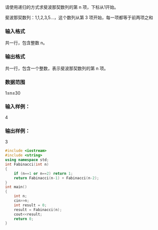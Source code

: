 请使用递归的方式求斐波那契数列的第 n 项，下标从1开始。

斐波那契数列：1,1,2,3,5…，这个数列从第 3 项开始，每一项都等于前两项之和

### 输入格式
共一行，包含整数 n。

### 输出格式
共一行，包含一个整数，表示斐波那契数列的第 n 项。

### 数据范围
1≤n≤30
### 输入样例：
4
### 输出样例：
3

```c++
#include <iostream>
#include <string>
using namespace std;
int Fabinacci(int n)
{
    if (n==1 or n==2) return 1;
    return Fabinacci(n-1) + Fabinacci(n-2);
}
int main()
{
    int n;
    cin>>n;
    int result = 0;
    result = Fabinacci(n);
    cout<<result;
    return 0;
}
```
